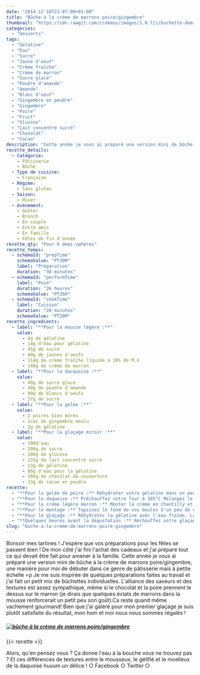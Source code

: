 ```yaml
---
date: "2014-12-18T21:07:00+01:00"
title: "Bûche à la crème de marrons poire/gingembre"
thumbnail: "https://cdn.rawgit.com/crokmou/images/1.0.7/i/buchette-demi-sphere-mousse-marron-poire-gingembre-chocolat-recette-blog-crokmou.jpg"
categories:
  - "Desserts"
tags:
  - "Gélatine"
  - "Eau"
  - "Sucre"
  - "Jaune d'oeuf"
  - "Crème fraîche"
  - "Crème de marron"
  - "Sucre glace"
  - "Poudre d'amande"
  - "Amande"
  - "Blanc d'oeuf"
  - "Gingembre en poudre"
  - "Gingembre"
  - "Poire"
  - "Fruit"
  - "Glucose"
  - "Lait concentré sucré"
  - "Chocolat"
  - "Cacao"
description: "Cette année je vous ai préparé une version mini de bûche à la crème de marrons poire/gingembre, de quoi ébahir et régaler vos invités d'un soir !"
recette_details:
  - Catégorie:
    - Pâtisserie
    - Bûche
  - Type de cuisine:
    - Française
  - Régime:
    - Sans gluten
  - Saison:
    - Hiver
  - évènement:
    - Goûter
    - Brunch
    - En couple
    - Entre amis
    - En famille
    - Fêtes de fin d'année
recette_qty: "Pour 6 demi-sphères"
recette_temps:
  - schemaId: "prepTime"
    schemaValue: "PT30M"
    label: "Préparation"
    duration: "30 minutes"
  - schemaId: "performTime"
    label: "Pose"
    duration: "26 heures"
    schemaValue: "PT26H"
  - schemaId: "cookTime"
    label: "Cuisson"
    duration: "20 minutes"
    schemaValue: "PT20M"
recette_ingredients:
  - label: "**Pour la mousse légère :**"
    value:
      - 4g de gélatine
      - 14g d'eau pour gélatine
      - 45g de sucre
      - 40g de jaunes d'oeufs
      - 114g de crème fraîche liquide à 30% de M.G
      - 140g de crème de marron
  - label: "**Pour la dacquoise :**"
    value:
      - 40g de sucre glace
      - 40g de poudre d'amande
      - 90g de blancs d'oeufs
      - 37g de sucre
  - label: "**Pour la gelée :**"
    value:
      - 2 poires bien mûres
      - 1càc de gingembre moulu
      - 2g de gélatine
  - label: "**Pour la glaçage miroir :**"
    value:
      - 100d'eau
      - 200g de sucre
      - 200g de glucose
      - 133g de lait concentré sucré
      - 13g de gélatine
      - 80g d'eau pour la gélatine
      - 166g de chocolat de couverture
      - 33g de cacao en poudre
recette:
  - "**Pour la gelée de poire :** Réhydrater votre gélatine dans un peu d'eau froide Pelez et coupez vos poires en petits morceaux. Dans une casserole avec un petit fond d'eau, faites cuire vos fruits avec une cuillère à café de gingembre. Faites compoter environ 15 minutes puis mixez le tout avec la gelatine. Versez dans le fond de vos demi-sphères et faites prendre le tout pendant 2h au congélateur"
  - "**Pour la daquoise :** Préchauffez votre four à 165°C Mélangez le sucre glace et la poudre d'amandes. Tamisez. Montez ensuite les blancs d'oeufs avec le sucre et incorporez les poudres dans les blancs. Sur une plaque à four préalablement recouverte de papier sulfurisé, versez votre préparation et lissez le tout à la spatule afin d'avoir une couche uniforme d'environ 8mm d'épaisseur. Enfournez et laissez cuire 17 minutes. La biscuit doit être coloré mais encore moelleux. Laissez refroidir sur une grille avant de détailler des cercles du même diamètre que vos demi-sphères"
  - "**Pour la crème légère marron :** Monter la crème en chantilly et réservez au frigo. Réhydrater votre gélatine dans un peu d'eau froide. Dans une casserole, versez le sucre et l'eau et chauffez le tout jusqu'à 121°C. Une fois le sirop cuit, versez doucement sur les jaunes d'oeufs préalablement battus et laissez monter 5 minutes en fouettant. Continuer de fouetter la pâte à bombe jusqu'à refroidissement. (Le mieux reste de faire ça avec un robot si vous en avez un) Chauffez légèrement votre gélatine réhydratée et mélangez le tout à votre crème de marron. Mélangez ensuite la crème de marron avec un peu de pâte à bombe. Mélangez ensuite au reste de pâte à bombe puis ajoutez la crème fouettée."
  - "**Pour le montage :** Tapissez le fond de vos moules d'un peu de crème de marrons. Ajoutez ensuite la gelée de poire puis de nouveau un peu de crème de marron. Terminez par la daquoise et lissez le tout avec encore un peu de crème. Faire prendre au congélateur minimum 24h"
  - "**Pour le glaçage :** Réhydratez la gélatine avec l'eau froide. Laissez au réfrigérateur. Faites cuire l'eau, le sucre et le glucose jusqu'à 103°C. Ajoutez ensuite le lait concentré sucré et refaire bouillir. Hors du feu, versez ensuite les chocolats et la gélatine légèrement rechauffée, mélangez bien et mixez. Versez dans un cul de poule propre, recouvrir d'un film alimentaire et laissez au frais jusqu'au lendemain."
  - "**Quelques heures avant la dégustation :** Réchauffez votre glaçage à 35°C. Disposez vos demi-sphères encore congelée sur une grille elle même posée au dessus d'un plat (afin de récupérer le surplus de glaçage). Versez le glaçage noir sur vos mini 'bûches' et remettez les ensuite au congélateur (bien évidemment sur un plat qui supporte le froid)."
slug: "buche-a-la-creme-de-marrons-poire-gingembre"
---
```


Bonsoir mes tartines ! J'espère que vos préparations pour les fêtes se passent bien ! De mon côté j'ai fini l'achat des cadeaux et j'ai préparé tout ce qui devait être fait pour amener à la famille. Cette année je vous ai préparé une version mini de bûche à la crème de marrons poire/gingembre, une manière pour moi de débuter dans ce genre de pâtisserie mais à petite échelle =p Je me suis inspirée de quelques préparations faites au travail et j'ai fait un petit mix de bûchettes individuelles. L'alliance des saveurs et des textures est assez sympathique, même si le chocolat et la poire prennent le dessus sur le marron (je dirais que quelques éclats de marrons dans la mousse renforcerait un petit peu son goût).Ca reste quand même vachement gourmand! Bien que j'ai galéré pour mon premier glaçage je suis plutôt satisfaite du résultat, mon hom et moi nous nous sommes régalés !

##### [![bûche à la crème de marrons poire/gingembre](https://cdn.rawgit.com/crokmou/images/1.0.7/i/buchette-demi-sphere-mousse-marron-poire-gingembre-chocolat-recette-blog-crokmou-1.jpg)](https://cdn.rawgit.com/crokmou/images/1.0.7/i/buchette-demi-sphere-mousse-marron-poire-gingembre-chocolat-recette-blog-crokmou-1.jpg)

{{< recette >}}

Alors, qu'en pensez vous ? Ça donne l'eau à la bouche vous ne trouvez pas ? Et ces différences de textures entre le mousseux, le gélifié et le moelleux de la daquoise huuum un délice ! ○ Facebook ○ Twitter ○
